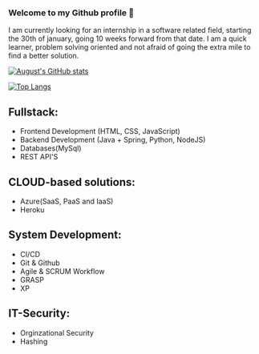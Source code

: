 ### Welcome to my Github profile 👋
I am currently looking for an internship in a software related field, starting the 30th of january, going 10 weeks forward from that date. I am a quick learner, problem solving oriented and not afraid of going the extra mile to find a better solution.


[![August's GitHub stats](https://github-readme-stats.vercel.app/api?username=TheeCapain)](https://www.linkedin.com/in/august-hauerslev-188345122/)

[![Top Langs](https://github-readme-stats.vercel.app/api/top-langs/?username=TheeCapain)]([https://www.linkedin.com/in/michalanybroe](https://www.linkedin.com/in/august-hauerslev-188345122/))


## Fullstack:
- Frontend Development (HTML, CSS, JavaScript)
- Backend Development (Java + Spring, Python, NodeJS)
- Databases(MySql)
- REST API'S

## CLOUD-based solutions:
- Azure(SaaS, PaaS and IaaS)
- Heroku

## System Development:
- CI/CD
- Git & Github
- Agile & SCRUM Workflow
- GRASP
- XP

## IT-Security:
- Orginzational Security
- Hashing

